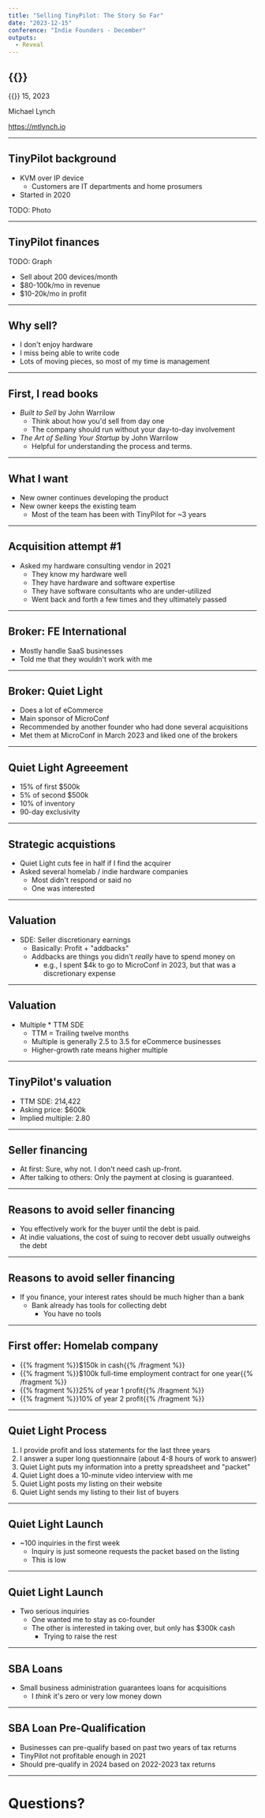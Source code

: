 ```yaml
---
title: "Selling TinyPilot: The Story So Far"
date: "2023-12-15"
conference: "Indie Founders - December"
outputs:
  - Reveal
---
```


## {{<param title>}}

{{<param conference>}} 15, 2023

Michael Lynch

<https://mtlynch.io>

---

## TinyPilot background

- KVM over IP device
  - Customers are IT departments and home prosumers
- Started in 2020

TODO: Photo

---

## TinyPilot finances

TODO: Graph

- Sell about 200 devices/month
- $80-100k/mo in revenue
- $10-20k/mo in profit

---

## Why sell?

- I don't enjoy hardware
- I miss being able to write code
- Lots of moving pieces, so most of my time is management

---

## First, I read books

- *Built to Sell* by John Warrilow
  - Think about how you'd sell from day one
  - The company should run without your day-to-day involvement
- *The Art of Selling Your Startup* by John Warrilow
  - Helpful for understanding the process and terms.

---

## What I want

- New owner continues developing the product
- New owner keeps the existing team
  - Most of the team has been with TinyPilot for \~3 years

---

## Acquisition attempt #1

- Asked my hardware consulting vendor in 2021
  - They know my hardware well
  - They have hardware and software expertise
  - They have software consultants who are under-utilized
  - Went back and forth a few times and they ultimately passed

---

## Broker: FE International

- Mostly handle SaaS businesses
- Told me that they wouldn't work with me

---

## Broker: Quiet Light

- Does a lot of eCommerce
- Main sponsor of MicroConf
- Recommended by another founder who had done several acquisitions
- Met them at MicroConf in March 2023 and liked one of the brokers

---

## Quiet Light Agreeement

- 15% of first $500k
- 5% of second $500k
- 10% of inventory
- 90-day exclusivity

---

## Strategic acquistions

- Quiet Light cuts fee in half if I find the acquirer
- Asked several homelab / indie hardware companies
  - Most didn't respond or said no
  - One was interested

---

## Valuation

- SDE: Seller discretionary earnings
  - Basically: Profit + "addbacks"
  - Addbacks are things you didn't *really* have to spend money on
    - e.g., I spent $4k to go to MicroConf in 2023, but that was a discretionary expense

---

## Valuation

- Multiple * TTM SDE
  - TTM = Trailing twelve months
  - Multiple is generally 2.5 to 3.5 for eCommerce businesses
  - Higher-growth rate means higher multiple

---

## TinyPilot's valuation

- TTM SDE: 214,422
- Asking price: $600k
- Implied multiple: 2.80

---

## Seller financing

- At first: Sure, why not. I don't need cash up-front.
- After talking to others: Only the payment at closing is guaranteed.

---

## Reasons to avoid seller financing

- You effectively work for the buyer until the debt is paid.
- At indie valuations, the cost of suing to recover debt usually outweighs the debt

---

## Reasons to avoid seller financing


- If you finance, your interest rates should be much higher than a bank
  - Bank already has tools for collecting debt
    - You have no tools

---

## First offer: Homelab company

- {{% fragment %}}$150k in cash{{% /fragment %}}
- {{% fragment %}}$100k full-time employment contract for one year{{% /fragment %}}
- {{% fragment %}}25% of year 1 profit{{% /fragment %}}
- {{% fragment %}}10% of year 2 profit{{% /fragment %}}

---

## Quiet Light Process

1. I provide profit and loss statements for the last three years
1. I answer a super long questionnaire (about 4-8 hours of work to answer)
1. Quiet Light puts my information into a pretty spreadsheet and "packet"
1. Quiet Light does a 10-minute video interview with me
1. Quiet Light posts my listing on their website
1. Quiet Light sends my listing to their list of buyers

---

## Quiet Light Launch

- \~100 inquiries in the first week
  - Inquiry is just someone requests the packet based on the listing
  - This is low

---

## Quiet Light Launch

- Two serious inquiries
  - One wanted me to stay as co-founder
  - The other is interested in taking over, but only has $300k cash
    - Trying to raise the rest

---

## SBA Loans

- Small business administration guarantees loans for acquisitions
  - I *think* it's zero or very low money down

---

## SBA Loan Pre-Qualification

- Businesses can pre-qualify based on past two years of tax returns
- TinyPilot not profitable enough in 2021
- Should pre-qualify in 2024 based on 2022-2023 tax returns


---

# Questions?
